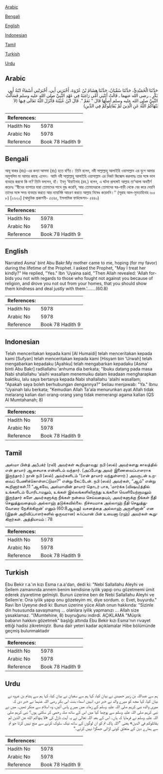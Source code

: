 [Arabic](#arabic)

[Bengali](#bengali)

[English](#english)

[Indonesian](#indonesian)

[Tamil](#tamil)

[Turkish](#turkish)

[Urdu](#urdu)

## Arabic


<div dir="rtl" lang="ar" style={{fontSize:'larger',backgroundColor:'#f8f9fa',padding:20}}>
حَدَّثَنَا الْحُمَيْدِيُّ، حَدَّثَنَا سُفْيَانُ، حَدَّثَنَا هِشَامُ بْنُ عُرْوَةَ، أَخْبَرَنِي أَبِي، أَخْبَرَتْنِي أَسْمَاءُ ابْنَةُ أَبِي بَكْرٍ ـ رضى الله عنهما ـ قَالَتْ أَتَتْنِي أُمِّي رَاغِبَةً فِي عَهْدِ النَّبِيِّ صلى الله عليه وسلم فَسَأَلْتُ النَّبِيَّ صلى الله عليه وسلم آصِلُهَا قَالَ ‏"‏ نَعَمْ ‏"‏‏.‏ قَالَ ابْنُ عُيَيْنَةَ فَأَنْزَلَ اللَّهُ تَعَالَى فِيهَا ‏(‏لاَ يَنْهَاكُمُ اللَّهُ عَنِ الَّذِينَ لَمْ يُقَاتِلُوكُمْ فِي الدِّينِ‏)‏
</div>
<div style={{backgroundColor:'#f8f9fa',padding:20, marginBottom: 10}}><table> <thead> <tr> <th>References:</th> <th></th> </tr> </thead> <tbody><tr><td>Hadith No</td><td>5978</td></tr><tr><td>Arabic No</td><td>5978</td></tr><tr><td>Reference</td><td>Book 78 Hadith 9</td></tr></tbody></table></div>

## Bengali


<div dir="ltr" lang="bn" style={{fontSize:'larger',backgroundColor:'#f8f9fa',padding:20}}>
আবূ বাকর (রাঃ)-এর কন্যা আসমা (রাঃ) হতে বর্ণিত। তিনি বলেন, নবী সাল্লাল্লাহু আলাইহি ওয়াসাল্লাম এর যুগে আমার অমুসলিম মা আমার কাছে এলেন। আমি নবী সাল্লাল্লাহু আলাইহি ওয়াসাল্লাম এর নিকট জিজ্ঞেস করলামঃ তার সঙ্গে ভাল ব্যবহার করবো কি না? তিনি বললেন, হাঁ। ইবনু ‘উয়াইনাহ (রহ.) বলেন, এ ঘটনা প্রসঙ্গেই আল্লাহ তা‘আলা অবতীর্ণ করেনঃ ‘‘দ্বীনের ব্যাপারে যারা তোমাদের সাথে যুদ্ধ করেনি, আর তোমাদেরকে তোমাদের ঘর-বাড়ী থেকে বের করে দেয়নি তাদের সঙ্গে সদয় ব্যবহার করতে আর ন্যায়নিষ্ঠ আচরণ করতে আল্লাহ নিষেধ করেননি।’’ (সূরাহ আল-মুমতাহিনাহ ৬০ঃ ৮) [২৬২০] (আধুনিক প্রকাশনী- ৫৫৪৫, ইসলামিক ফাউন্ডেশন- ৫৪৪০)
</div>
<div style={{backgroundColor:'#f8f9fa',padding:20, marginBottom: 10}}><table> <thead> <tr> <th>References:</th> <th></th> </tr> </thead> <tbody><tr><td>Hadith No</td><td>5978</td></tr><tr><td>Arabic No</td><td>5978</td></tr><tr><td>Reference</td><td>Book 78 Hadith 9</td></tr></tbody></table></div>

## English


<div dir="ltr" lang="en" style={{fontSize:'larger',backgroundColor:'#f8f9fa',padding:20}}>
Narrated Asma' bint Abu Bakr:My mother came to me, hoping (for my favor) during the lifetime of the Prophet. I asked the Prophet, "May I treat her kindly?" He replied, "Yes." Ibn 'Uyaina said, "Then Allah revealed: 'Allah forbids you not with regards to those who fought not against you because of religion, and drove you not out from your homes, that you should show them kindness and deal justly with them.'.......(60.8)
</div>
<div style={{backgroundColor:'#f8f9fa',padding:20, marginBottom: 10}}><table> <thead> <tr> <th>References:</th> <th></th> </tr> </thead> <tbody><tr><td>Hadith No</td><td>5978</td></tr><tr><td>Arabic No</td><td>5978</td></tr><tr><td>Reference</td><td>Book 78 Hadith 9</td></tr></tbody></table></div>

## Indonesian


<div dir="ltr" lang="id" style={{fontSize:'larger',backgroundColor:'#f8f9fa',padding:20}}>
Telah menceritakan kepada kami [Al Humaidi] telah menceritakan kepada kami [Sufyan] telah menceritakan kepada kami [Hisyam bin 'Urwah] telah mengabarkan kepadaku [Ayahku] telah mengabarkan kepadaku [Asma' binti Abu Bakr] radliallahu 'anhuma dia berkata; "Ibuku datang pada masa Nabi shallallahu 'alaihi wasallam menemuiku dalam keadaan mengharapkan baktiku, lalu saya bertanya kepada Nabi shallallahu 'alaihi wasallam; "Apakah saya boleh berhubungan dengannya?" beliau menjawab: "Ya." Ibnu 'Uyainah lalu berkata; "Kemudian Allah Ta'ala menurunkan ayat Allah tidak melarang kalian dari orang-orang yang tidak memerangi agama kalian (QS Al Mumtahanah; 8)
</div>
<div style={{backgroundColor:'#f8f9fa',padding:20, marginBottom: 10}}><table> <thead> <tr> <th>References:</th> <th></th> </tr> </thead> <tbody><tr><td>Hadith No</td><td>5978</td></tr><tr><td>Arabic No</td><td>5978</td></tr><tr><td>Reference</td><td>Book 78 Hadith 9</td></tr></tbody></table></div>

## Tamil


<div dir="ltr" lang="ta" style={{fontSize:'larger',backgroundColor:'#f8f9fa',padding:20}}>
அஸ்மா பின்த் அபீபக்ர் (ரலி) அவர்கள் கூறியதாவது: நபி (ஸல்) அவர்களது காலத்தில் என் தாயார் ஆசையாக என்னிடம் வந்தார். (அப்போது அவர் இணைவைப்பாளராக இருந்தார்.) நான் நபி (ஸல்) அவர்களிடம் “(என் தாயார் வந்துள்ளார்.) அவருடன் உறவைப் பேணிக்கொள்ளட்டுமா?” என்று கேட்டேன். நபி (ஸல்) அவர்கள், “ஆம்” என்று கூறினார்கள்.11 “ஆகவே, அஸ்மாவின் தாயார் தொடர் பாக, ‘மார்க்க (விஷய)த்தில் உங்களிடம் போரிடாமலும், உங்கள் இல்லங்களிலிருந்து உங்களை வெளியேற்றாமலும் இருந்தார் களே அவர்களுக்கு நீங்கள் நன்மை செய்வதையும், அவர்களுக்கு நீங்கள் நீதி செலுத்துவதையும் அல்லாஹ் தடுக்கவில்லை. நிச்சயமாக அல்லாஹ் நீதி செலுத்துவோரை நேசிக்கிறான்’ எனும் (60:8ஆவது) வசனத்தை அல்லாஹ் அருளினான்” என (இதன் அறிவிப்பாளர்களில் ஒருவரான) சுஃப்யான் பின் உயைனா (ரஹ்) அவர்கள் கூறுகிறார்கள். அத்தியாயம் : 78
</div>
<div style={{backgroundColor:'#f8f9fa',padding:20, marginBottom: 10}}><table> <thead> <tr> <th>References:</th> <th></th> </tr> </thead> <tbody><tr><td>Hadith No</td><td>5978</td></tr><tr><td>Arabic No</td><td>5978</td></tr><tr><td>Reference</td><td>Book 78 Hadith 9</td></tr></tbody></table></div>

## Turkish


<div dir="ltr" lang="tr" style={{fontSize:'larger',backgroundColor:'#f8f9fa',padding:20}}>
Ebu Bekir r.a.'ın kızı Esma r.a.a'dan, dedi ki: "Nebi Sallallahu Aleyhi ve Sellem zamanında annem benim kendisine iyilik yapıp onu gözetmemi ümit ederek ziyaretime gelmişti. Bunun üzerine ben de Nebi Sallallahu Aleyhi ve Sellem'e: Ona iyilik yapıp onu gözeteyim mi, diye sordum. o: Evet, buyurdu." Ravi İbn Uyeyne dedi ki: Bunun üzerine yüce Allah onun hakkında: "Sizinle din hususunda savaşmamış ... olanlara iyilik yapmanızı ... Allah size yasaklamaz. "(Mumtehine, 8) buyruğunu indirdi. AÇiKLAMA "Müşrik babanın hakkını gözetmek" başlığı altında Ebu Bekir kızı Esma'nın rivayet ettiği hadisi zikretmiştir. Buna dair yeteri kadar açıklamalar Hibe bölümünde geçmiş bulunmaktadır
</div>
<div style={{backgroundColor:'#f8f9fa',padding:20, marginBottom: 10}}><table> <thead> <tr> <th>References:</th> <th></th> </tr> </thead> <tbody><tr><td>Hadith No</td><td>5978</td></tr><tr><td>Arabic No</td><td>5978</td></tr><tr><td>Reference</td><td>Book 78 Hadith 9</td></tr></tbody></table></div>

## Urdu


<div dir="rtl" lang="ur" style={{fontSize:'larger',backgroundColor:'#f8f9fa',padding:20}}>
ہم سے عبداللہ بن زبیر حمیدی نے بیان کیا، کہا ہم سے سفیان نے بیان کیا، کہا ہم سے ہشام بن عروہ نے بیان کیا، کہا مجھ کو میرے والد نے خبر دی، انہیں اسماء بنت ابی بکر رضی اللہ عنہما نے خبر دی کہ میری والدہ نبی کریم صلی اللہ علیہ وسلم کے زمانہ میں میرے پاس آئیں، وہ اسلام سے منکر تھیں۔ میں نے نبی کریم صلی اللہ علیہ وسلم سے پوچھا کیا میں اس کے ساتھ صلہ رحمی کر سکتی ہوں؟ نبی کریم صلی اللہ علیہ وسلم نے فرمایا کہ ہاں۔ اس کے بعد اللہ تعالیٰ نے یہ آیت نازل کی «لا ينهاكم الله عن الذين لم يقاتلوكم في الدين‏» یعنی ”اللہ پاک تم کو ان لوگوں کے ساتھ نیک سلوک کرنے سے منع نہیں کرتا جو تم سے ہمارے دین کے متعلق کوئی لڑائی جھگڑا نہیں کرتے۔“
</div>
<div style={{backgroundColor:'#f8f9fa',padding:20, marginBottom: 10}}><table> <thead> <tr> <th>References:</th> <th></th> </tr> </thead> <tbody><tr><td>Hadith No</td><td>5978</td></tr><tr><td>Arabic No</td><td>5978</td></tr><tr><td>Reference</td><td>Book 78 Hadith 9</td></tr></tbody></table></div>